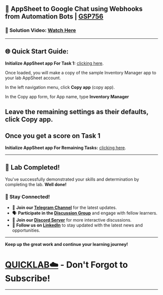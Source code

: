 


## 🚀 AppSheet to Google Chat using Webhooks from Automation Bots | [GSP756](https://www.cloudskillsboost.google/focuses/55390?parent=catalog)

### 🔗 **Solution Video:** [Watch Here]()

---

## 🌐 **Quick Start Guide:**

 **Initialize AppSheet app For Task 1:** [clicking here](https://www.appsheet.com/Template/AppDef?appName=Lab8-InventoryManager-3856613&copy=1).

Once loaded, you will make a copy of the sample Inventory Manager app to your lab AppSheet account.

In the left navigation menu, click **Copy app** (copy app).

In the Copy app form, for App name, type **Inventory Manager**

Leave the remaining settings as their defaults, click Copy app.
---

## Once you get a score on Task 1 

 **Initialize AppSheet app For Remaining Tasks:** [clicking here](https://www.appsheet.com/Template/AppDef?appName=InventoryManager-939262569-24-09-03&utm_source=share_app_link).



---

## 🎉 **Lab Completed!**

You've successfully demonstrated your skills and determination by completing the lab. **Well done!**

### 🌟 **Stay Connected!**

- 🔔 **Join our [Telegram Channel](https://t.me/quiccklab)** for the latest updates.
- 🗣 **Participate in the [Discussion Group](https://t.me/Quicklabchat)** and engage with fellow learners.
- 💬 **Join our [Discord Server](https://discord.gg/7fAVf4USZn)** for more interactive discussions.
- 💼 **Follow us on [LinkedIn](https://www.linkedin.com/company/quicklab-linkedin/)** to stay updated with the latest news and opportunities.
  
---

**Keep up the great work and continue your learning journey!**

# [QUICKLAB☁️](https://www.youtube.com/@quick_lab) - Don't Forgot to Subscribe!

---
